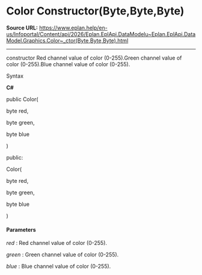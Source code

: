 # Color Constructor(Byte,Byte,Byte)

**Source URL:** https://www.eplan.help/en-us/Infoportal/Content/api/2026/Eplan.EplApi.DataModelu~Eplan.EplApi.DataModel.Graphics.Color~_ctor(Byte,Byte,Byte).html

---

constructor Red channel value of color (0-255).Green channel value of color (0-255).Blue channel value of color (0-255).

Syntax

**C#**



public Color( 

   byte red,

   byte green,

   byte blue

)

public:

Color( 

   byte red,

   byte green,

   byte blue

)


#### Parameters

*red*
:   Red channel value of color (0-255).

*green*
:   Green channel value of color (0-255).

*blue*
:   Blue channel value of color (0-255).
